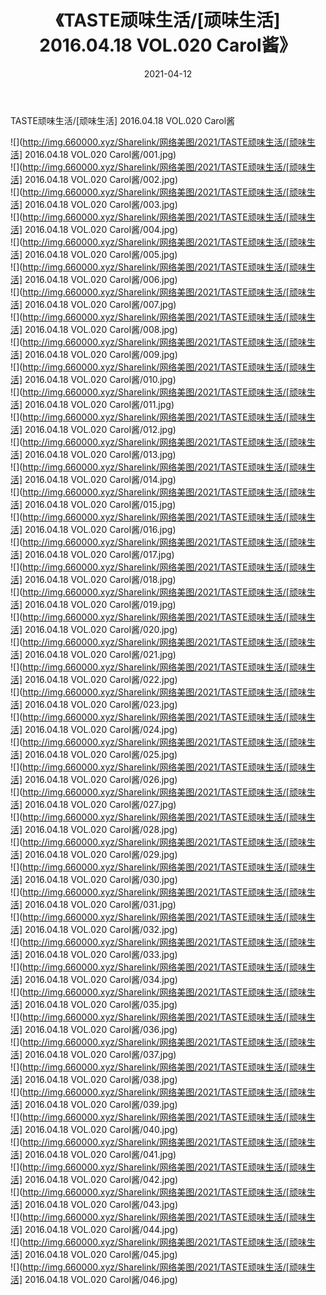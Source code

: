 ﻿---
layout: post
title:  《TASTE顽味生活/[顽味生活] 2016.04.18 VOL.020 Carol酱》
date:   2021-04-12
img: http://img.660000.xyz/Sharelink/网络美图/2021/TASTE顽味生活/[顽味生活] 2016.04.18 VOL.020 Carol酱/000.jpg
categories: [美女, 清纯, 唯美]
---

TASTE顽味生活/[顽味生活] 2016.04.18 VOL.020 Carol酱

 ![](http://img.660000.xyz/Sharelink/网络美图/2021/TASTE顽味生活/[顽味生活] 2016.04.18 VOL.020 Carol酱/001.jpg) <br>![](http://img.660000.xyz/Sharelink/网络美图/2021/TASTE顽味生活/[顽味生活] 2016.04.18 VOL.020 Carol酱/002.jpg) <br>![](http://img.660000.xyz/Sharelink/网络美图/2021/TASTE顽味生活/[顽味生活] 2016.04.18 VOL.020 Carol酱/003.jpg) <br>![](http://img.660000.xyz/Sharelink/网络美图/2021/TASTE顽味生活/[顽味生活] 2016.04.18 VOL.020 Carol酱/004.jpg) <br>![](http://img.660000.xyz/Sharelink/网络美图/2021/TASTE顽味生活/[顽味生活] 2016.04.18 VOL.020 Carol酱/005.jpg) <br>![](http://img.660000.xyz/Sharelink/网络美图/2021/TASTE顽味生活/[顽味生活] 2016.04.18 VOL.020 Carol酱/006.jpg) <br>![](http://img.660000.xyz/Sharelink/网络美图/2021/TASTE顽味生活/[顽味生活] 2016.04.18 VOL.020 Carol酱/007.jpg) <br>![](http://img.660000.xyz/Sharelink/网络美图/2021/TASTE顽味生活/[顽味生活] 2016.04.18 VOL.020 Carol酱/008.jpg) <br>![](http://img.660000.xyz/Sharelink/网络美图/2021/TASTE顽味生活/[顽味生活] 2016.04.18 VOL.020 Carol酱/009.jpg) <br>![](http://img.660000.xyz/Sharelink/网络美图/2021/TASTE顽味生活/[顽味生活] 2016.04.18 VOL.020 Carol酱/010.jpg) <br>![](http://img.660000.xyz/Sharelink/网络美图/2021/TASTE顽味生活/[顽味生活] 2016.04.18 VOL.020 Carol酱/011.jpg) <br>![](http://img.660000.xyz/Sharelink/网络美图/2021/TASTE顽味生活/[顽味生活] 2016.04.18 VOL.020 Carol酱/012.jpg) <br>![](http://img.660000.xyz/Sharelink/网络美图/2021/TASTE顽味生活/[顽味生活] 2016.04.18 VOL.020 Carol酱/013.jpg) <br>![](http://img.660000.xyz/Sharelink/网络美图/2021/TASTE顽味生活/[顽味生活] 2016.04.18 VOL.020 Carol酱/014.jpg) <br>![](http://img.660000.xyz/Sharelink/网络美图/2021/TASTE顽味生活/[顽味生活] 2016.04.18 VOL.020 Carol酱/015.jpg) <br>![](http://img.660000.xyz/Sharelink/网络美图/2021/TASTE顽味生活/[顽味生活] 2016.04.18 VOL.020 Carol酱/016.jpg) <br>![](http://img.660000.xyz/Sharelink/网络美图/2021/TASTE顽味生活/[顽味生活] 2016.04.18 VOL.020 Carol酱/017.jpg) <br>![](http://img.660000.xyz/Sharelink/网络美图/2021/TASTE顽味生活/[顽味生活] 2016.04.18 VOL.020 Carol酱/018.jpg) <br>![](http://img.660000.xyz/Sharelink/网络美图/2021/TASTE顽味生活/[顽味生活] 2016.04.18 VOL.020 Carol酱/019.jpg) <br>![](http://img.660000.xyz/Sharelink/网络美图/2021/TASTE顽味生活/[顽味生活] 2016.04.18 VOL.020 Carol酱/020.jpg) <br>![](http://img.660000.xyz/Sharelink/网络美图/2021/TASTE顽味生活/[顽味生活] 2016.04.18 VOL.020 Carol酱/021.jpg) <br>![](http://img.660000.xyz/Sharelink/网络美图/2021/TASTE顽味生活/[顽味生活] 2016.04.18 VOL.020 Carol酱/022.jpg) <br>![](http://img.660000.xyz/Sharelink/网络美图/2021/TASTE顽味生活/[顽味生活] 2016.04.18 VOL.020 Carol酱/023.jpg) <br>![](http://img.660000.xyz/Sharelink/网络美图/2021/TASTE顽味生活/[顽味生活] 2016.04.18 VOL.020 Carol酱/024.jpg) <br>![](http://img.660000.xyz/Sharelink/网络美图/2021/TASTE顽味生活/[顽味生活] 2016.04.18 VOL.020 Carol酱/025.jpg) <br>![](http://img.660000.xyz/Sharelink/网络美图/2021/TASTE顽味生活/[顽味生活] 2016.04.18 VOL.020 Carol酱/026.jpg) <br>![](http://img.660000.xyz/Sharelink/网络美图/2021/TASTE顽味生活/[顽味生活] 2016.04.18 VOL.020 Carol酱/027.jpg) <br>![](http://img.660000.xyz/Sharelink/网络美图/2021/TASTE顽味生活/[顽味生活] 2016.04.18 VOL.020 Carol酱/028.jpg) <br>![](http://img.660000.xyz/Sharelink/网络美图/2021/TASTE顽味生活/[顽味生活] 2016.04.18 VOL.020 Carol酱/029.jpg) <br>![](http://img.660000.xyz/Sharelink/网络美图/2021/TASTE顽味生活/[顽味生活] 2016.04.18 VOL.020 Carol酱/030.jpg) <br>![](http://img.660000.xyz/Sharelink/网络美图/2021/TASTE顽味生活/[顽味生活] 2016.04.18 VOL.020 Carol酱/031.jpg) <br>![](http://img.660000.xyz/Sharelink/网络美图/2021/TASTE顽味生活/[顽味生活] 2016.04.18 VOL.020 Carol酱/032.jpg) <br>![](http://img.660000.xyz/Sharelink/网络美图/2021/TASTE顽味生活/[顽味生活] 2016.04.18 VOL.020 Carol酱/033.jpg) <br>![](http://img.660000.xyz/Sharelink/网络美图/2021/TASTE顽味生活/[顽味生活] 2016.04.18 VOL.020 Carol酱/034.jpg) <br>![](http://img.660000.xyz/Sharelink/网络美图/2021/TASTE顽味生活/[顽味生活] 2016.04.18 VOL.020 Carol酱/035.jpg) <br>![](http://img.660000.xyz/Sharelink/网络美图/2021/TASTE顽味生活/[顽味生活] 2016.04.18 VOL.020 Carol酱/036.jpg) <br>![](http://img.660000.xyz/Sharelink/网络美图/2021/TASTE顽味生活/[顽味生活] 2016.04.18 VOL.020 Carol酱/037.jpg) <br>![](http://img.660000.xyz/Sharelink/网络美图/2021/TASTE顽味生活/[顽味生活] 2016.04.18 VOL.020 Carol酱/038.jpg) <br>![](http://img.660000.xyz/Sharelink/网络美图/2021/TASTE顽味生活/[顽味生活] 2016.04.18 VOL.020 Carol酱/039.jpg) <br>![](http://img.660000.xyz/Sharelink/网络美图/2021/TASTE顽味生活/[顽味生活] 2016.04.18 VOL.020 Carol酱/040.jpg) <br>![](http://img.660000.xyz/Sharelink/网络美图/2021/TASTE顽味生活/[顽味生活] 2016.04.18 VOL.020 Carol酱/041.jpg) <br>![](http://img.660000.xyz/Sharelink/网络美图/2021/TASTE顽味生活/[顽味生活] 2016.04.18 VOL.020 Carol酱/042.jpg) <br>![](http://img.660000.xyz/Sharelink/网络美图/2021/TASTE顽味生活/[顽味生活] 2016.04.18 VOL.020 Carol酱/043.jpg) <br>![](http://img.660000.xyz/Sharelink/网络美图/2021/TASTE顽味生活/[顽味生活] 2016.04.18 VOL.020 Carol酱/044.jpg) <br>![](http://img.660000.xyz/Sharelink/网络美图/2021/TASTE顽味生活/[顽味生活] 2016.04.18 VOL.020 Carol酱/045.jpg) <br>![](http://img.660000.xyz/Sharelink/网络美图/2021/TASTE顽味生活/[顽味生活] 2016.04.18 VOL.020 Carol酱/046.jpg) <br>